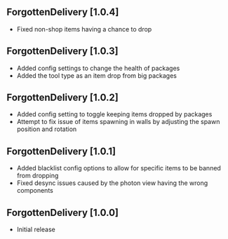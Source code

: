 ## ForgottenDelivery [1.0.4]
- Fixed non-shop items having a chance to drop

## ForgottenDelivery [1.0.3]
- Added config settings to change the health of packages
- Added the tool type as an item drop from big packages

## ForgottenDelivery [1.0.2]
- Added config setting to toggle keeping items dropped by packages
- Attempt to fix issue of items spawning in walls by adjusting the spawn position and rotation

## ForgottenDelivery [1.0.1]
- Added blacklist config options to allow for specific items to be banned from dropping
- Fixed desync issues caused by the photon view having the wrong components

## ForgottenDelivery [1.0.0]
- Initial release
